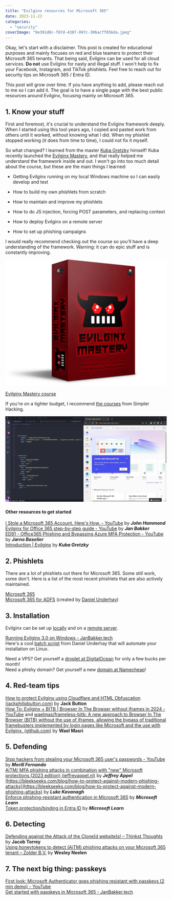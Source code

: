 ```yaml
---
title: "Evilginx resources for Microsoft 365"
date: 2023-11-23
categories: 
  - "security"
coverImage: "9e391d8c-f87d-4387-997c-306acff856da.jpeg"
---
```


Okay, let's start with a disclaimer. This post is created for educational purposes and mainly focuses on red and blue teamers to protect their Microsoft 365 tenants. That being said, Evilginx can be used for all cloud services. **Do not** use Evilginx for nasty and illegal stuff. I won't help to fix your Facebook, Instagram, and TikTok phishlets. Feel free to reach out for security tips on Microsoft 365 / Entra ID.

This post will grow over time. If you have anything to add, please reach out to me so I can add it. The goal is to have a single page with the best public resources around Evilginx, focusing mainly on Microsoft 365.

## 1\. Know your stuff

First and foremost, it's crucial to understand the Evilginx framework deeply. When I started using this tool years ago, I copied and pasted work from others until it worked, without knowing what I did. When my phishlet stopped working (it does from time to time), I could not fix it myself.

So what changed? I learned from the master [Kuba Gretzky](https://twitter.com/mrgretzky) himself! Kuba recently launched the [Evilginx Mastery](https://academy.breakdev.org/evilginx-mastery/12wvr), and that really helped me understand the framework inside and out. I won't go into too much detail about the course, but these are the main things I learned:

- Getting Evilginx running on my local Windows machine so I can easily develop and test

- How to build my own phishlets from scratch

- How to maintain and improve my phishlets

- How to do JS injection, forcing POST parameters, and replacing context

- How to deploy Evilginx on a remote server

- How to set up phishing campaigns

I would really recommend checking out the course so you'll have a deep understanding of the framework. Warning: it can do epic stuff and is constantly improving.

[![](/assets/images/image-68-1024x800.png)](https://academy.breakdev.org/evilginx-mastery/12wvr)

[Evilginx Mastery course](https://academy.breakdev.org/evilginx-mastery/12wvr)

If you're on a tighter budget, I recommend [the courses](https://www.simplerhacking.com/?ref=186519) from Simpler Hacking.

![](/assets/images/Simpler.jpg)

#### Other resources to get started

[I Stole a Microsoft 365 Account. Here's How. - YouTube](https://www.youtube.com/watch?v=sZ22YulJwao) by **_John Hammond_**  
[Evilginx for Office 365 step-by-step guide - YouTube](https://www.youtube.com/watch?v=1SqH4n4suX4) by **_Jan Bakker_**  
[ED91 - Office365 Phishing and Bypassing Azure MFA Protection - YouTube](https://www.youtube.com/watch?v=m2xFl1Krspo) by **_Jarno Baselier_**  
[Introduction | Evilginx](https://help.evilginx.com/docs/intro) by **_Kuba Gretzky_**

## 2\. Phishlets

There are a lot of phishlets out there for Microsoft 365. Some still work, some don't. Here is a list of the most recent phishlets that are also actively maintained.

[Microsoft 365](https://github.com/BakkerJan/evilginx3/blob/main/microsoft365.yaml)  
[Microsoft 365 for ADFS](https://github.com/BakkerJan/evilginx3/blob/main/microsoft365-adfs.yaml) (created by [Daniel Underhay](https://research.aurainfosec.io/pentest/hook-line-and-phishlet/))

## 3\. Installation

Evilginx can be set up [locally](https://help.evilginx.com/docs/getting-started/deployment/local) and on a [remote server](https://help.evilginx.com/docs/getting-started/deployment/remote).

[Running Evilginx 3.0 on Windows - JanBakker.tech](https://janbakker.tech/running-evilginx-3-0-on-windows/)  
Here's a cool [batch script](https://gist.github.com/dunderhay/d5fcded54cc88a1b7e12599839b6badb) from Daniel Underhay that will automate your installation on Linux.

Need a VPS? Get yourself a [droplet at DigitalOcean](http://digitalocean.pxf.io/QyLy0P) for only a few bucks per month!  
Need a phishy domain? Get yourself a new [domain at Namecheap](http://namecheap.pxf.io/k0XDAz)!

## 4\. Red-team tips

[How to protect Evilginx using Cloudflare and HTML Obfuscation (jackphilipbutton.com)](https://www.jackphilipbutton.com/post/how-to-protect-evilginx-using-cloudflare-and-html-obfuscation) by **Jack Button**  
[How To: Evilginx + BITB | Browser In The Browser without iframes in 2024 - YouTube](https://www.youtube.com/watch?v=luJjxpEwVHI) and [waelmas/frameless-bitb: A new approach to Browser In The Browser (BITB) without the use of iframes, allowing the bypass of traditional framebusters implemented by login pages like Microsoft and the use with Evilginx. (github.com)](https://github.com/waelmas/frameless-bitb) by **Wael Masri**

## 5\. Defending

[Stop hackers from stealing your Microsoft 365 user's passwords - YouTube](https://www.youtube.com/watch?v=tI1bdVohOK8) by **_Merill Fernando_**  
[AiTM/ MFA phishing attacks in combination with "new" Microsoft protections (2023 edition) (jeffreyappel.nl)](https://jeffreyappel.nl/aitm-mfa-phishing-attacks-in-combination-with-new-microsoft-protections-2023-edt/) by **_Jeffrey Appel_**  
[https://bleekseeks.com/blog/how-to-protect-against-modern-phishing-attacks](https://bleekseeks.com/blog/how-to-protect-against-modern-phishing-attacks) by **_Luke Kavanagh_**  
[Enforce phishing-resistant authentication in Microsoft 365](https://learn.microsoft.com/en-us/entra/identity/authentication/concept-authentication-strengths) by **_Microsoft Learn_**  
[Token protection/binding in Entra ID](https://learn.microsoft.com/en-us/entra/identity/conditional-access/concept-token-protection) by **_Microsoft Learn_**

## 6\. Detecting

[Defending against the Attack of the Clone\[d website\]s! – Thinkst Thoughts](https://blog.thinkst.com/2024/01/defending-against-the-attack-of-the-cloned-websites.html) by **Jacob Torrey**  
[Using honeytokens to detect (AiTM) phishing attacks on your Microsoft 365 tenant – Zolder B.V.](https://zolder.io/using-honeytokens-to-detect-aitm-phishing-attacks-on-your-microsoft-365-tenant/) by **Wesley Neelen**

## 7\. The next big thing: passkeys

[First look: Microsoft Authenticator goes phishing resistant with passkeys (2 min demo) - YouTube](https://www.youtube.com/watch?v=wTLB0Yh70_0)  
[Get started with passkeys in Microsoft 365 - JanBakker.tech](https://janbakker.tech/get-started-with-passkeys-in-microsoft-365/)
